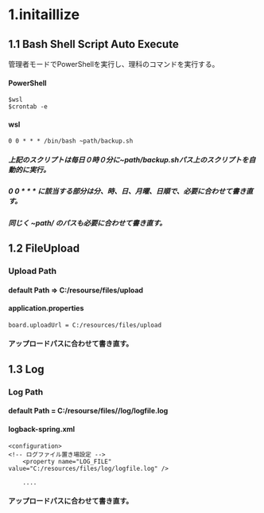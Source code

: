 # 1.initaillize

## 1.1 Bash Shell Script Auto Execute
管理者モードでPowerShellを実行し、理科のコマンドを実行する。
#### PowerShell
    $wsl
    $crontab -e
#### wsl
    0 0 * * * /bin/bash ~path/backup.sh
##### 上記のスクリプトは毎日０時０分に~path/backup.shパス上のスクリプトを自動的に実行。
##### 0 0 * * * に該当する部分は分、時、日、月曜、日順で、必要に合わせて書き直す。
##### 同じく ~path/ のパスも必要に合わせて書き直す。

## 1.2 FileUpload
### Upload Path 
#### default Path => C:/resourse/files/upload
#### application.properties 
    board.uploadUrl = C:/resources/files/upload
#### アップロードパスに合わせて書き直す。

## 1.3 Log
### Log Path
#### default Path = C:/resourse/files//log/logfile.log
#### logback-spring.xml
    <configuration>
    <!-- ログファイル置き場設定 -->
        <property name="LOG_FILE" value="C:/resources/files/log/logfile.log" />

        ....
#### アップロードパスに合わせて書き直す。
